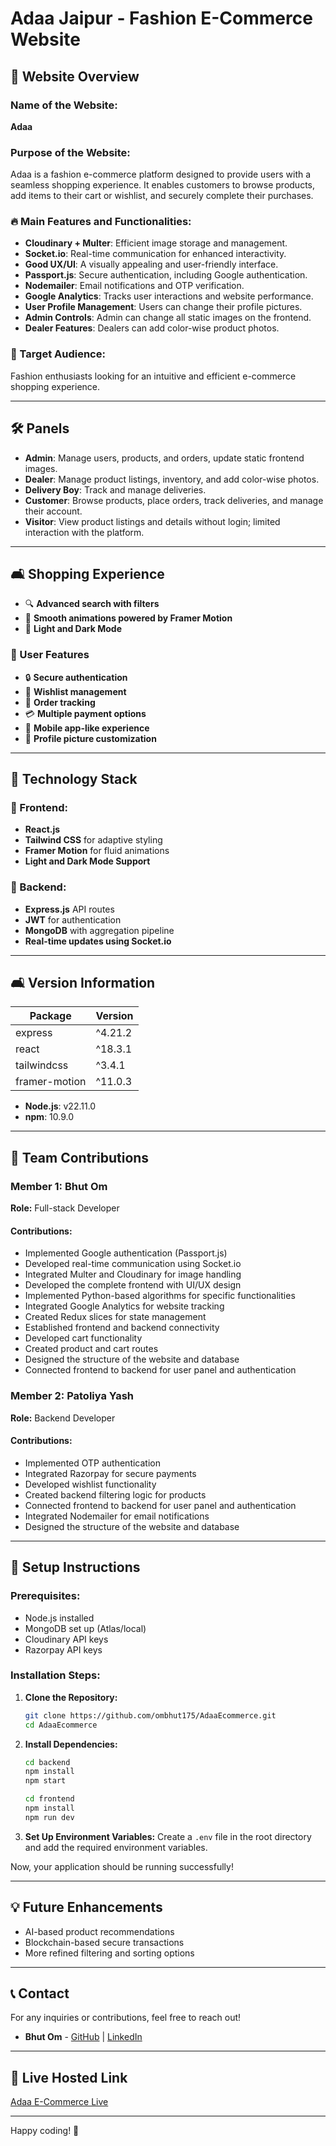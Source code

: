 # Adaa Jaipur - Fashion E-Commerce Website

## 📌 Website Overview

### Name of the Website:

**Adaa**

### Purpose of the Website:

Adaa is a fashion e-commerce platform designed to provide users with a seamless shopping experience. It enables customers to browse products, add items to their cart or wishlist, and securely complete their purchases.

### 🔥 Main Features and Functionalities:

- **Cloudinary + Multer**: Efficient image storage and management.
- **Socket.io**: Real-time communication for enhanced interactivity.
- **Good UX/UI**: A visually appealing and user-friendly interface.
- **Passport.js**: Secure authentication, including Google authentication.
- **Nodemailer**: Email notifications and OTP verification.
- **Google Analytics**: Tracks user interactions and website performance.
- **User Profile Management**: Users can change their profile pictures.
- **Admin Controls**: Admin can change all static images on the frontend.
- **Dealer Features**: Dealers can add color-wise product photos.

### 🎯 Target Audience:

Fashion enthusiasts looking for an intuitive and efficient e-commerce shopping experience.

---



## 🛠️ Panels

* **Admin**: Manage users, products, and orders, update static frontend images.
* **Dealer**: Manage product listings, inventory, and add color-wise photos.
* **Delivery Boy**: Track and manage deliveries.
* **Customer**: Browse products, place orders, track deliveries, and manage their account.
* **Visitor**: View product listings and details without login; limited interaction with the platform.



---

## 🛋️ Shopping Experience

- 🔍 **Advanced search with filters**
- 🌯 **Smooth animations powered by Framer Motion**
- 🌇 **Light and Dark Mode**

### 👤 User Features

- 🔒 **Secure authentication**
- 💝 **Wishlist management**
- 🛂 **Order tracking**
- 💳 **Multiple payment options**
- 📱 **Mobile app-like experience**
- 🎨 **Profile picture customization**

---

## 🚀 Technology Stack

### 🎨 Frontend:

- **React.js**
- **Tailwind CSS** for adaptive styling
- **Framer Motion** for fluid animations
- **Light and Dark Mode Support**

### 🔧 Backend:

- **Express.js** API routes
- **JWT** for authentication
- **MongoDB** with aggregation pipeline
- **Real-time updates using Socket.io**

---

## 🛋 Version Information

| Package       | Version |
| ------------- | ------- |
| express       | ^4.21.2 |
| react         | ^18.3.1 |
| tailwindcss   | ^3.4.1  |
| framer-motion | ^11.0.3 |

- **Node.js**: v22.11.0
- **npm**: 10.9.0

---

## 👥 Team Contributions

### **Member 1: Bhut Om**

**Role:** Full-stack Developer

#### Contributions:

- Implemented Google authentication (Passport.js)
- Developed real-time communication using Socket.io
- Integrated Multer and Cloudinary for image handling
- Developed the complete frontend with UI/UX design
- Implemented Python-based algorithms for specific functionalities
- Integrated Google Analytics for website tracking
- Created Redux slices for state management
- Established frontend and backend connectivity
- Developed cart functionality
- Created product and cart routes
- Designed the structure of the website and database
- Connected frontend to backend for user panel and authentication

### **Member 2: Patoliya Yash**

**Role:** Backend Developer

#### Contributions:

- Implemented OTP authentication
- Integrated Razorpay for secure payments
- Developed wishlist functionality
- Created backend filtering logic for products
- Connected frontend to backend for user panel and authentication
- Integrated Nodemailer for email notifications
- Designed the structure of the website and database

---


## 📂 Setup Instructions

### Prerequisites:

- Node.js installed
- MongoDB set up (Atlas/local)
- Cloudinary API keys
- Razorpay API keys

### Installation Steps:

1. **Clone the Repository:**

   ```sh
   git clone https://github.com/ombhut175/AdaaEcommerce.git
   cd AdaaEcommerce
   ```

2. **Install Dependencies:**

   ```sh
   cd backend
   npm install
   npm start
   ```

   ```sh
   cd frontend
   npm install
   npm run dev
   ```

3. **Set Up Environment Variables:**
   Create a `.env` file in the root directory and add the required environment variables.

Now, your application should be running successfully!

---

## 💡 Future Enhancements

- AI-based product recommendations
- Blockchain-based secure transactions
- More refined filtering and sorting options

---

## 📞 Contact

For any inquiries or contributions, feel free to reach out!

- **Bhut Om** - [GitHub](https://github.com/ombhut175) | [LinkedIn](https://www.linkedin.com/in/om-bhut-ab93972b9?utm_source=share&utm_campaign=share_via&utm_content=profile&utm_medium=android_app)

---

## 🔗 Live Hosted Link

[Adaa E-Commerce Live](https://adaaecommerce-1.onrender.com)

---

Happy coding! 🚀

